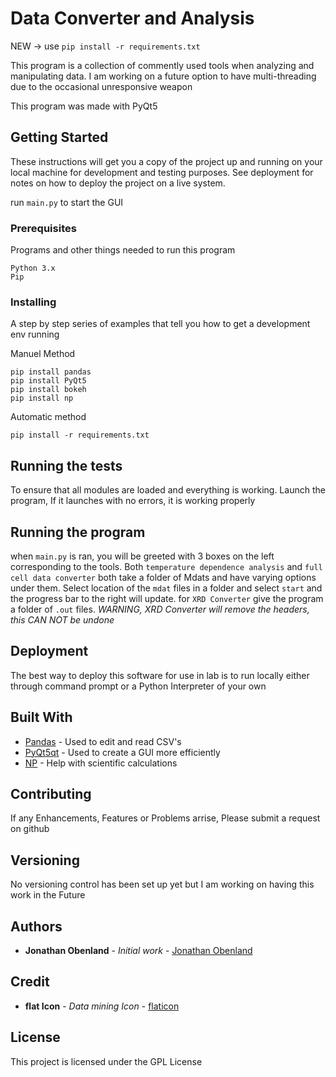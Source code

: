 # Data Converter and Analysis


NEW -> use `pip install -r requirements.txt`

This program is a collection of commently used tools when analyzing and manipulating data. I am working on a future option to have multi-threading due to the occasional unresponsive weapon

This program was made with PyQt5


## Getting Started

These instructions will get you a copy of the project up and running on your local machine for development and testing purposes. See deployment for notes on how to deploy the project on a live system.

run `main.py` to start the GUI

### Prerequisites

Programs and other things needed to run this program
```
Python 3.x
Pip
```

### Installing

A step by step series of examples that tell you how to get a development env running

Manuel Method
```
pip install pandas 
pip install PyQt5
pip install bokeh
pip install np
```

Automatic method

```
pip install -r requirements.txt
```

## Running the tests

To ensure that all modules are loaded and everything is working. Launch the program, If it launches with no errors, it is working properly 

## Running the program

when `main.py` is ran, you will be greeted with 3 boxes on the left corresponding to the tools. Both `temperature dependence analysis` and `full cell data converter` both take a folder of Mdats and have varying options under them. Select location of the `mdat` files in a folder and select `start` and the progress bar to the right will update. for `XRD Converter` give the program a folder of `.out` files. *WARNING, XRD Converter will remove the headers, this CAN NOT be undone*

## Deployment

The best way to deploy this software for use in lab is to run locally either through command prompt or a Python Interpreter of your own

## Built With


* [Pandas](https://pandas.pydata.org/) - Used to edit and read CSV's
* [PyQt5qt](https://www.qt.io/developers/) - Used to create a GUI more efficiently
* [NP](http://cs231n.github.io/python-numpy-tutorial/) - Help with scientific calculations

## Contributing

If any Enhancements, Features or Problems arrise, Please submit a request on github

## Versioning

No versioning control has been set up yet but I am working on having this work in the Future 

## Authors

* **Jonathan Obenland** - *Initial work* - [Jonathan Obenland](https://github.com/jobenland)

## Credit
* **flat Icon** - *Data mining Icon* - [flaticon](https://www.flaticon.com/authors/flat-icons)
## License

This project is licensed under the GPL License
